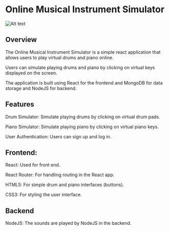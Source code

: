 # Online Musical Instrument Simulator
![Alt text](URL_to_image)
## **Overview**
The Online Musical Instrument Simulator is a simple react application that allows users to play virtual drums and piano online. 

Users can simulate playing drums and piano by clicking on virtual keys displayed on the screen. 

The application is built using React for the frontend and MongoDB for data storage and NodeJS for backend.

## **Features**
Drum Simulator: Simulate playing drums by clicking on virtual drum pads.

Piano Simulator: Simulate playing piano by clicking on virtual piano keys.

User Authentication: Users can sign up and  log in.

## **Frontend:**
React: Used for front end.

React Router: For handling routing in the React app.

HTML5: For simple drum and piano interfaces (buttons).

CSS3: For styling the user interface.

## **Backend**

NodeJS: The sounds are played by NodeJS in the backend.
